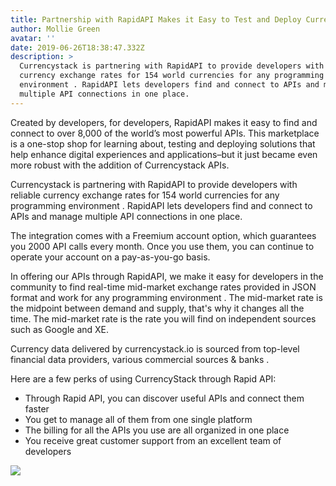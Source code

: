 ```yaml
---
title: Partnership with RapidAPI Makes it Easy to Test and Deploy CurrencyStack API
author: Mollie Green
avatar: ''
date: 2019-06-26T18:38:47.332Z
description: >
  Currencystack is partnering with RapidAPI to provide developers with reliable
  currency exchange rates for 154 world currencies for any programming
  environment . RapidAPI lets developers find and connect to APIs and manage
  multiple API connections in one place.
---
```

Created by developers, for developers, RapidAPI makes it easy to find and connect to over 8,000 of the world’s most powerful APIs. This marketplace is a one-stop shop for learning about, testing and deploying solutions that help enhance digital experiences and applications–but it just became even more robust with the addition of Currencystack APIs.

Currencystack is partnering with RapidAPI to provide developers with reliable currency exchange rates for 154 world currencies for any programming environment
. RapidAPI lets developers find and connect to APIs and manage multiple API connections in one place.

The integration comes with a Freemium account option, which guarantees you 2000 API calls every month. Once you use them, you can continue to operate your account on a pay-as-you-go basis.

In offering our APIs through RapidAPI, we make it easy for developers in the community to find real-time mid-market exchange rates provided in JSON format and work for any programming environment
. The mid-market rate is the midpoint between demand and supply, that's why it changes all the time. The mid-market rate is the rate you will find on independent sources such as Google and XE. 

Currency data delivered by currencystack.io is sourced from top-level financial data providers, various commercial sources & banks
. 

Here are a few perks of using CurrencyStack through Rapid API:

* Through Rapid API, you can discover useful APIs and connect them faster
* You get to manage all of them from one single platform
* The billing for all the APIs you use are all organized in one place
* You receive great customer support from an excellent team of developers

![](/img/rsz_connect-on-rapidapi.png)
